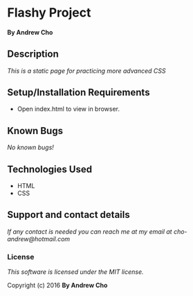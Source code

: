 # Flashy Project

#### By Andrew Cho

## Description

_This is a static page for practicing more advanced CSS_


## Setup/Installation Requirements
* Open index.html to view in browser.

## Known Bugs
_No known bugs!_

## Technologies Used

* HTML
* CSS

## Support and contact details
_If any contact is needed you can reach me at my email at cho-andrew@hotmail.com_

### License

*This software is licensed under the MIT license.*

Copyright (c) 2016 **By Andrew Cho**
